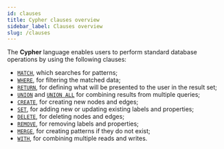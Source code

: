 ```yaml
---
id: clauses
title: Cypher clauses overview
sidebar_label: Clauses overview
slug: /clauses
---
```


The **Cypher** language enables users to perform standard database operations by using the following clauses:
  * [`MATCH`](match.md), which searches for patterns;
  * [`WHERE`](where.md), for filtering the matched data;
  * [`RETURN`](return.md), for defining what will be presented to the user in the result set;
  * [`UNION`](union.md) and [`UNION ALL`](union.md) for combining results from multiple queries;
  * [`CREATE`](create.md), for creating new nodes and edges;
  * [`SET`](set.md), for adding new or updating existing labels and properties;
  * [`DELETE`](delete.md), for deleting nodes and edges;
  * [`REMOVE`](remove.md), for removing labels and properties;
  * [`MERGE`](merge.md), for creating patterns if they do not exist;
  * [`WITH`](with.md), for combining multiple reads and writes.
